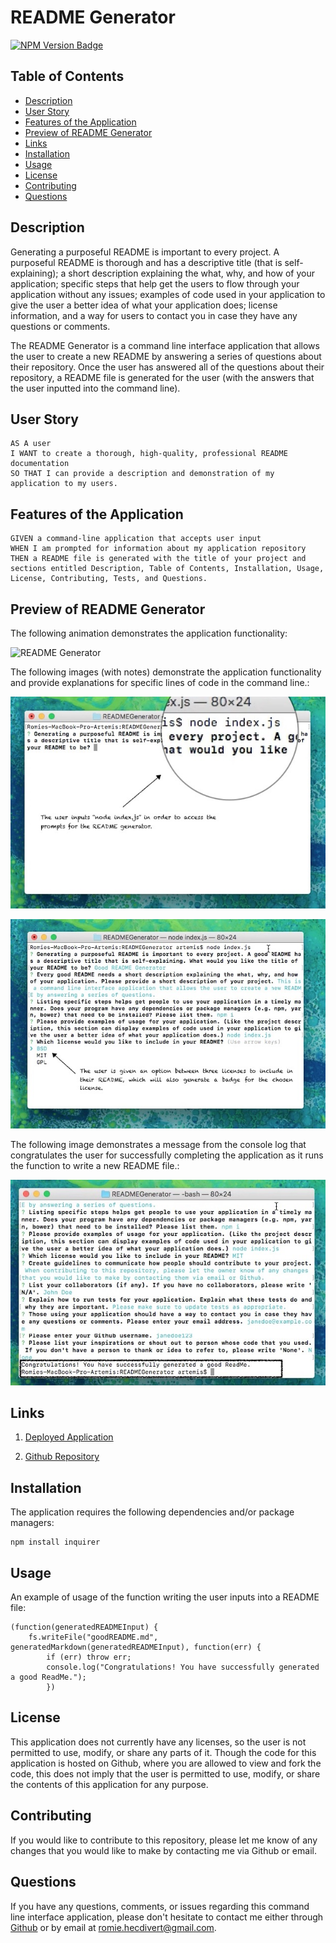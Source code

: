 # README Generator

[![NPM Version Badge](https://badge.fury.io/js/%40angular%2Fcore.svg)](https://badge.fury.io/js/%40angular%2Fcore)

## Table of Contents
*  [Description](#description)
*  [User Story](#user-story)
*  [Features of the Application](#features-of-the-application)
*  [Preview of README Generator](#preview-of-README-generator)
*  [Links](#links)
*  [Installation](#installation)
*  [Usage](#usage)
*  [License](#license)
*  [Contributing](#contributing)
*  [Questions](#questions)

## Description
Generating a purposeful README is important to every project. A purposeful README is thorough and has a descriptive title (that is self-explaining); a short description explaining the what, why, and how of your application; specific steps that help get the users to flow through your application without any issues; examples of code used in your application to give the user a better idea of what your application does; license information, and a way for users to contact you in case they have any questions or comments. 

The README Generator is a command line interface application that allows the user to create a new README by answering a series of questions about their repository. Once the user has answered all of the questions about their repository, a README file is generated for the user (with the answers that the user inputted into the command line).

## User Story
~~~
AS A user   
I WANT to create a thorough, high-quality, professional README documentation  
SO THAT I can provide a description and demonstration of my application to my users.
~~~

## Features of the Application
~~~
GIVEN a command-line application that accepts user input  
WHEN I am prompted for information about my application repository  
THEN a README file is generated with the title of your project and sections entitled Description, Table of Contents, Installation, Usage, License, Contributing, Tests, and Questions.
~~~

## Preview of README Generator

The following animation demonstrates the application functionality:

![README Generator](https://github.com/rh9891/READMEGenerator/blob/master/assets/images/README-Generator.gif)

The following images (with notes) demonstrate the application functionality and provide explanations for specific lines of code in the command line.:

![Node Index Preview](assets/images/nodeIndexPreview.jpg)

![README License Choices Preview](assets/images/READMELicense.jpg)

The following image demonstrates a message from the console log that congratulates the user for successfully completing the application as it runs the function to write a new README file.:

![Console Log Preview](assets/images/consoleLogPreview.jpg)

## Links

1. [Deployed Application](https://rh9891.github.io/READMEGenerator)

2. [Github Repository](https://github.com/rh9891/READMEGenerator)

## Installation

The application requires the following dependencies and/or package managers:
~~~
npm install inquirer
~~~

## Usage

An example of usage of the function writing the user inputs into a README file:
~~~
(function(generatedREADMEInput) {
    fs.writeFile("goodREADME.md", generatedMarkdown(generatedREADMEInput), function(err) {
        if (err) throw err;
        console.log("Congratulations! You have successfully generated a good ReadMe.");
        })
~~~

## License

This application does not currently have any licenses, so the user is not permitted to use, modify, or share any parts of it. Though the code for this application is hosted on Github, where you are allowed to view and fork the code, this does not imply that the user is permitted to use, modify, or share the contents of this application for any purpose.

## Contributing

If you would like to contribute to this repository, please let me know of any changes that you would like to make by contacting me via Github or email.

## Questions

If you have any questions, comments, or issues regarding this command line interface application, please don't hesitate to contact me either through [Github](https://github.com/rh9891) or by email at <romie.hecdivert@gmail.com>.
